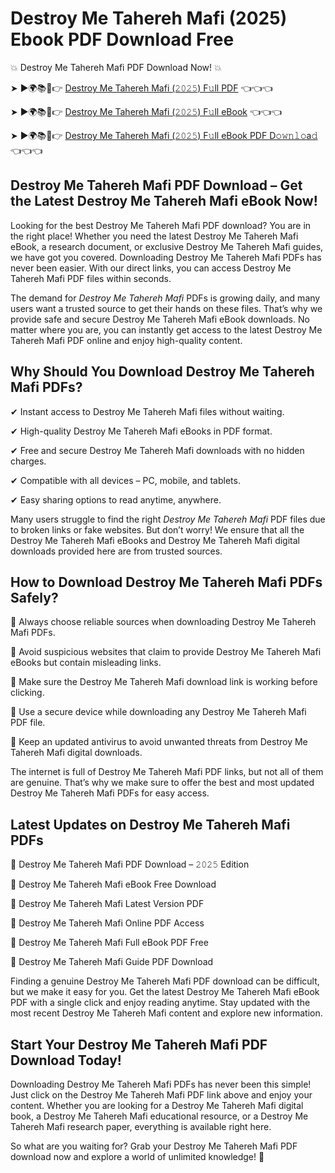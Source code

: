 # Destroy Me Tahereh Mafi (2025) Ebook PDF Download Free

💥 Destroy Me Tahereh Mafi PDF Download Now! 💥

➤ ►🌍📚📱👉 [Destroy Me Tahereh Mafi (𝟸𝟶𝟸𝟻) F𝚞ll PDF](https://getpdf.xyz/destroy-me-tahereh-mafi) 👈👈👈


➤ ►🌍📚📱👉 [Destroy Me Tahereh Mafi (𝟸𝟶𝟸𝟻) F𝚞ll eBook](https://getpdf.xyz/destroy-me-tahereh-mafi) 👈👈👈


➤ ►🌍📚📱👉 [Destroy Me Tahereh Mafi (𝟸𝟶𝟸𝟻) F𝚞ll eBook PDF D𝚘𝚠𝚗𝚕𝚘a𝚍](https://getpdf.xyz/destroy-me-tahereh-mafi) 👈👈👈


## Destroy Me Tahereh Mafi PDF Download – Get the Latest Destroy Me Tahereh Mafi eBook Now!

Looking for the best Destroy Me Tahereh Mafi PDF download? You are in the right place! Whether you need the latest Destroy Me Tahereh Mafi eBook, a research document, or exclusive Destroy Me Tahereh Mafi guides, we have got you covered. Downloading Destroy Me Tahereh Mafi PDFs has never been easier. With our direct links, you can access Destroy Me Tahereh Mafi PDF files within seconds.

The demand for *Destroy Me Tahereh Mafi* PDFs is growing daily, and many users want a trusted source to get their hands on these files. That’s why we provide safe and secure Destroy Me Tahereh Mafi eBook downloads. No matter where you are, you can instantly get access to the latest Destroy Me Tahereh Mafi PDF online and enjoy high-quality content.

## Why Should You Download Destroy Me Tahereh Mafi PDFs?

✔ Instant access to Destroy Me Tahereh Mafi files without waiting.

✔ High-quality Destroy Me Tahereh Mafi eBooks in PDF format.

✔ Free and secure Destroy Me Tahereh Mafi downloads with no hidden charges.

✔ Compatible with all devices – PC, mobile, and tablets.

✔ Easy sharing options to read anytime, anywhere.

Many users struggle to find the right *Destroy Me Tahereh Mafi* PDF files due to broken links or fake websites. But don’t worry! We ensure that all the Destroy Me Tahereh Mafi eBooks and Destroy Me Tahereh Mafi digital downloads provided here are from trusted sources.

## How to Download Destroy Me Tahereh Mafi PDFs Safely?

📌 Always choose reliable sources when downloading Destroy Me Tahereh Mafi PDFs.

📌 Avoid suspicious websites that claim to provide Destroy Me Tahereh Mafi eBooks but contain misleading links.

📌 Make sure the Destroy Me Tahereh Mafi download link is working before clicking.

📌 Use a secure device while downloading any Destroy Me Tahereh Mafi PDF file.

📌 Keep an updated antivirus to avoid unwanted threats from Destroy Me Tahereh Mafi digital downloads.

The internet is full of Destroy Me Tahereh Mafi PDF links, but not all of them are genuine. That’s why we make sure to offer the best and most updated Destroy Me Tahereh Mafi PDFs for easy access.

## Latest Updates on Destroy Me Tahereh Mafi PDFs

🔹 Destroy Me Tahereh Mafi PDF Download – 𝟸𝟶𝟸𝟻 Edition

🔹 Destroy Me Tahereh Mafi eBook Free Download

🔹 Destroy Me Tahereh Mafi Latest Version PDF

🔹 Destroy Me Tahereh Mafi Online PDF Access

🔹 Destroy Me Tahereh Mafi Full eBook PDF Free

🔹 Destroy Me Tahereh Mafi Guide PDF Download

Finding a genuine Destroy Me Tahereh Mafi PDF download can be difficult, but we make it easy for you. Get the latest Destroy Me Tahereh Mafi eBook PDF with a single click and enjoy reading anytime. Stay updated with the most recent Destroy Me Tahereh Mafi content and explore new information.

## Start Your Destroy Me Tahereh Mafi PDF Download Today!

Downloading Destroy Me Tahereh Mafi PDFs has never been this simple! Just click on the Destroy Me Tahereh Mafi PDF link above and enjoy your content. Whether you are looking for a Destroy Me Tahereh Mafi digital book, a Destroy Me Tahereh Mafi educational resource, or a Destroy Me Tahereh Mafi research paper, everything is available right here.

So what are you waiting for? Grab your Destroy Me Tahereh Mafi PDF download now and explore a world of unlimited knowledge! 🚀